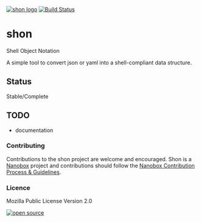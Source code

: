 [![shon logo](http://nano-assets.gopagoda.io/readme-headers/shon.png)](http://nanobox.io/open-source#shon)
 [![Build Status](https://travis-ci.org/nanopack/shon.svg)](https://travis-ci.org/nanopack/shon)

# shon

Shell Object Notation

A simple tool to convert json or yaml into a shell-compliant data structure.

## Status

Stable/Complete

## TODO

- documentation

### Contributing

Contributions to the shon project are welcome and encouraged. Shon is a [Nanobox](https://nanobox.io) project and contributions should follow the [Nanobox Contribution Process & Guidelines](https://docs.nanobox.io/contributing/).

### Licence

Mozilla Public License Version 2.0

[![open source](http://nano-assets.gopagoda.io/open-src/nanobox-open-src.png)](http://nanobox.io/open-source)
